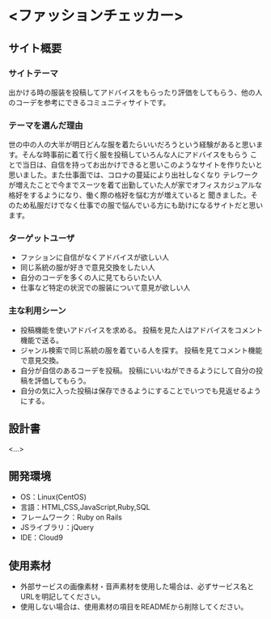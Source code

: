# <ファッションチェッカー>

## サイト概要
### サイトテーマ
出かける時の服装を投稿してアドバイスをもらったり評価をしてもらう、他の人のコーデを参考にできるコミュニティサイトです。

### テーマを選んだ理由
   世の中の人の大半が明日どんな服を着たらいいだろうという経験があると思います。そんな時事前に着て行く服を投稿していろんな人にアドバイスをもらう
  ことで当日は、自信を持ってお出かけできると思いこのようなサイトを作りたいと思いました。また仕事面では、コロナの蔓延により出社しなくなり
  テレワークが増えたことで今までスーツを着て出勤していた人が家でオフィスカジュアルな格好をするようになり、働く際の格好を悩む方が増えていると
  聞きました。そのため私服だけでなく仕事での服で悩んでいる方にも助けになるサイトだと思います。

### ターゲットユーザ
* ファションに自信がなくアドバイスが欲しい人
* 同じ系統の服が好きで意見交換をしたい人
* 自分のコーデを多くの人に見てもらいたい人
* 仕事など特定の状況での服装について意見が欲しい人

### 主な利用シーン
* 投稿機能を使いアドバイスを求める。 投稿を見た人はアドバイスをコメント機能で送る。
* ジャンル検索で同じ系統の服を着ている人を探す。 投稿を見てコメント機能で意見交換。
* 自分が自信のあるコーデを投稿。 投稿にいいねができるようにして自分の投稿を評価してもらう。
* 自分の気に入った投稿は保存できるようにすることでいつでも見返せるようにする。

## 設計書
<...>

## 開発環境
- OS：Linux(CentOS)
- 言語：HTML,CSS,JavaScript,Ruby,SQL
- フレームワーク：Ruby on Rails
- JSライブラリ：jQuery
- IDE：Cloud9

## 使用素材
- 外部サービスの画像素材・音声素材を使用した場合は、必ずサービス名とURLを明記してください。
- 使用しない場合は、使用素材の項目をREADMEから削除してください。